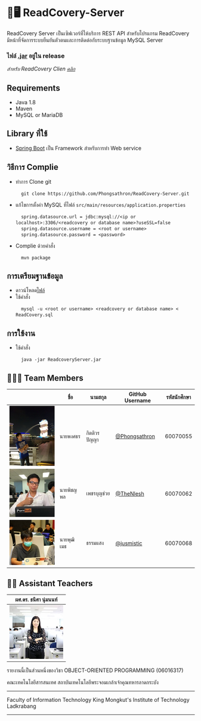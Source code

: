 # 📖🖥 ReadCovery-Server
ReadCovery Server เป็นเซิฟเวอร์ที่ให้บริการ REST API สำหรับโปรแกรม ReadCovery มีหน้าที่จัดการระบบยืนยันตัวตนและการติดต่อกับระบบฐานข้อมูล MySQL Server

### ไฟล์ [.jar](https://github.com/oop-it-kmitl-61/ReadCovery-Server/releases/download/1.0/ReadcoveryServer-1.0-SNAPSHOT.jar) อยู่ใน release

*สำหรับ ReadCovery Clien [คลิก](https://github.com/oop-it-kmitl-61/ReadCovery)*

## Requirements
- Java 1.8
- Maven
- MySQL or MariaDB

## Library ที่ใช้
- [Spring Boot](http://spring.io) เป็น Framework สำหรับการทำ Web service

## วิธีการ Complie
- ทำการ Clone git
  ```
    git clone https://github.com/Phongsathron/ReadCovery-Server.git
  ```
- แก้ไขการตั้งค่า MySQL ที่ไฟล์ `src/main/resources/application.properties`
  ```
    spring.datasource.url = jdbc:mysql://<ip or localhost>:3306/<readcovery or database name>?useSSL=false
    spring.datasource.username = <root or username>
    spring.datasource.password = <password>
  ```
- Complie ด้วยคำสั่ง
  ```
    mvn package
  ```
## การเตรียมฐานข้อมูล
- ดาวน์โหลด[ไฟล์](https://github.com/oop-it-kmitl-61/ReadCovery-Server/releases/download/1.0/ReadCovery.sql)
- ใช้คำสั่ง
  ```
    mysql -u <root or username> <readcovery or database name> < ReadCovery.sql
  ```

## การใช้งาน
- ใช้คำสั่ง
  ```
    java -jar ReadcoveryServer.jar
  ```

## 👨‍👨‍👦 Team Members
|  | ชื่อ | นามสกุล | GitHub Username | รหัสนักศึกษา |
|--|--|--|--|--|
| ![Fluk](https://github.com/Phongsathron/ReadCovery/blob/GUI/src/img/Fluke.png) | นายพงศธร| กิตติวรปัญญา | [@Phongsathron](https://github.com/Phongsathron) | 60070055 |
| ![Net](https://github.com/Phongsathron/ReadCovery/blob/GUI/src/img/Net.png) | นายพิชญพล| เพชรบุญช่วย | [@TheNlesh](https://github.com/TheNlesh) | 60070062 |
| ![Gunn](https://github.com/Phongsathron/ReadCovery/blob/GUI/src/img/Gunn.png) | นายพุฒิเมธ | ธรรมแสง | [@jusmistic](https://github.com/jusmistic) | 60070068|


## 👩‍🏫 Assistant Teachers
| ผศ.ดร. ธนิศา นุ่มนนท์  |
| ------ |
| ![Professor](https://github.com/Phongsathron/ReadCovery/blob/GUI/src/img/Professor.png)

รายงานนี้เป็นส่วนหนึ่งของวิชา OBJECT-ORIENTED PROGRAMMING (06016317)

คณะเทคโนโลยีสารสนเทศ สถาบันเทคโนโลยีพระจอมเกล้าเจ้าคุณทหารลาดกระบัง
***

Faculty of Information Technology
King Mongkut's Institute of Technology Ladkrabang

***
